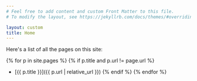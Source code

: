 ```yaml
---
# Feel free to add content and custom Front Matter to this file.
# To modify the layout, see https://jekyllrb.com/docs/themes/#overriding-theme-defaults

layout: custom
title: Home
---
```


Here's a list of all the pages on this site:

{% for p in site.pages %}
 {% if p.title and p.url != page.url  %}
  - [{{ p.title }}]({{ p.url | relative_url }})
 {% endif %}
{% endfor %}